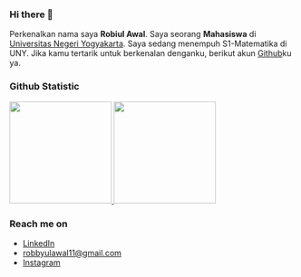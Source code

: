 ### Hi there 👋

<!--
**robbyulawal11/robbyulawal11** is a ✨ _special_ ✨ repository because its `README.md` (this file) appears on your GitHub profile.

Here are some ideas to get you started:

- 🔭 I’m currently working on ...
- 🌱 I’m currently learning ...
- 👯 I’m looking to collaborate on ...
- 🤔 I’m looking for help with ...
- 💬 Ask me about ...
- 📫 How to reach me: ...
- 😄 Pronouns: ...
- ⚡ Fun fact: ...
-->
Perkenalkan nama saya **Robiul Awal**. Saya seorang **Mahasiswa** di [Universitas Negeri Yogyakarta](https://www.uny.ac.id/). Saya sedang menempuh S1-Matematika di UNY. Jika kamu tertarik untuk berkenalan denganku, berikut akun [Github](https://github.com/robbyulawal11/)ku ya.

### Github Statistic
<p align="left">
<a href="https://github.com/robbyulawal11">
  <img height="180em" src="https://github-readme-stats-eight-theta.vercel.app/api?username=robbyulawal11&show_icons=true&theme=algolia&include_all_commits=true&count_private=true"/>
  <img height="180em" src="https://github-readme-stats-eight-theta.vercel.app/api/top-langs/?username=robbyulawal11&layout=compact&langs_count=8&theme=algolia"/>
</a>
</p>

### Reach me on
- <a href="https://linkedin.com/in/robiul-awal-47606b217/">LinkedIn</a>
- robbyulawal11@gmail.com
- <a href="https://instagram.com/robbyul_">Instagram</a>
